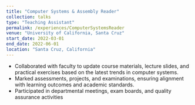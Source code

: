 ```yaml
---
title: "Computer Systems & Assembly Reader"
collection: talks
type: "Teaching Assistant"
permalink: /experiences/ComputerSystemsReader
venue: "University of California, Santa Cruz"
start_date: 2022-03-01
end_date: 2022-06-01
location: "Santa Cruz, California"
---
```


-  Collaborated with faculty to update course materials, lecture slides, and practical exercises based on the latest trends in computer systems.
-  Marked assessments, projects, and examinations, ensuring alignment with learning outcomes and academic standards.
-  Participated in departmental meetings, exam boards, and quality assurance activities 
